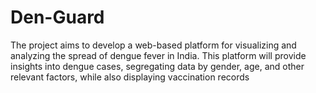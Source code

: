 # Den-Guard
The project aims to develop a web-based platform for visualizing and analyzing the spread of dengue fever in India. This platform will provide insights into dengue cases, segregating data by gender, age, and other relevant factors, while also displaying vaccination records
